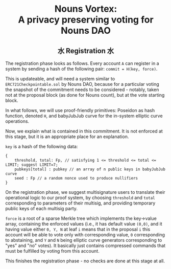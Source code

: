 # <div align="center">Nouns Vortex: <br/>A privacy preserving voting for Nouns DAO</div>

## <div align="center">水 Registration 水</div>

The registration phase looks as follows. Every account ``A`` can register in a system by sending a hash of the following pair: ``commit = H(key, force)``.

This is updateable, and will need a system similar to  ``ERC721Checkpointable.sol`` by Nouns DAO, because for a particular voting the snapshot of the commitment needs to be considered - notably, taken not at the proposal block (as done for Nouns count), but at the vote starting block.

In what follows, we will use proof-friendly primitives: Poseidon as hash function, denoted ``H``, and babyJubJub curve for the in-system elliptic curve operations.

Now, we explain what is contained in this commitment. It is not enforced at this stage, but it is an appropriate place for an explanation.

``key`` is a hash of the following data: 
```
{
    threshold, total: Fp, // satisfying 1 <= threshold <= total <= LIMIT; suggest LIMIT=7;
    pubkeys[total] : pubkey // an array of n public keys in babyJubJub curve
    seed : Fp // a random nonce used to produce nullifiers
}
```

On the registration phase, we suggest multisignature users to translate their operational logic to our proof system, by choosing ``threshold`` and ``total`` corresponding to parameters of their multisig, and providing temporary public keys of each multisig party.

``force`` is a root of a sparse Merkle tree which implements the key->value array, containing the enforced values (i.e., it has default value ``(0,0)``, and it having value either ``0, Y, N`` at leaf ``i`` means that in the proposal ``i`` this account will be able to vote only with corresponding value, ``0`` corresponding to abstaining, and ``Y`` and ``N`` being elliptic curve generators corresponding to "yes" and "no" votes). It basically just contains compressed commands that must be fulfilled by voting from this account.

This finishes the registration phase - no checks are done at this stage at all.